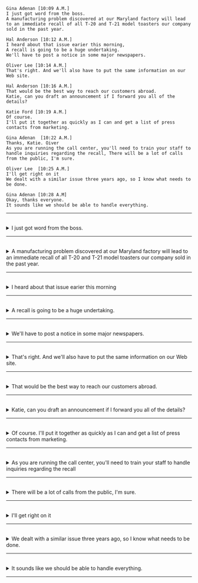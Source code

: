 ```
Gina Adenan [10:09 A.M.]
I just got word from the boss. 
A manufacturing problem discovered at our Maryland factory will lead to an immediate recall of all T-20 and T-21 model toasters our company sold in the past year.

Hal Anderson [10:12 A.M.]
I heard about that issue earier this morning, 
A recall is going to be a huge undertaking. 
We'll have to post a notice in some major newspapers.

Oliver Lee [10:14 A.M.]
That's right. And we'll also have to put the same information on our Web site.

Hal Anderson [10:16 A.M.]
That would be the best way to reach our customers abroad. 
Katie, can you draft an announcement if I forward you all of the details?

Katie Ford [10:19 A.M.]
Of course. 
I'll put it together as quickly as I can and get a list of press contacts from marketing.

Gina Adenan  [10:22 A.M.]
Thanks, Katie. Oiver
As you are running the call center, you'll need to train your staff to handle inquiries regarding the recall, There will be a lot of calls from the public, I'm sure.

Oliver Lee  [10:25 A.M.]
I'll get right on it
We dealt with a similar issue three years ago, so I know what needs to be done.

Gina Adenan [10:28 A.M] 
Okay, thanks everyone.
It sounds like we should be able to handle everything.
```
---
<br>

<details>
  <summary>
    I just got word from the boss. 
  </summary>

  - **文法結構：**
    - 這是一個陳述句，用來傳達接收到來自老板的消息。
    - 句型結構為「主詞 + 動詞 + 受詞」。
  
  - **主部：主詞是「I」，表示「我」。**
   
  - **述部：是「just got word from the boss」，表示說話者剛收到了老板的消息。**
    - 動詞是「just got」表示收到消息的動作是在最近發生的。
      - 「got」表示動作是「收到」或「得知」。
      - 「just」 是副詞，強調這個動作是最近發生的。
    - 受詞是 「word from the boss」 表示消息或信息。
      - 介系詞片語是「from the boss」，表示「來自老板」。
      - 名詞片語是「the boss」，表示「老板」。
    - 剛剛得知是「just got word」，表示「剛剛得知」。
    
  - **單字解析：**
    - 「I」表示我，是主詞。
    - 「just got word」是剛剛得知的動詞組合。
    - 「from」是介系詞，表示來自。
    - 「the boss」表示老板，是名詞片語。

  > 總結：這個句子的主要意思是「我剛剛得知來自老板的消息。」
</details>

---
<br>

<details>
  <summary>
    A manufacturing problem discovered at our Maryland factory will lead to an immediate recall of all T-20 and T-21 model toasters our company sold in the past year.
  </summary>
  
  - **主部：是「A manufacturing problem discovered at our Maryland factory」，表示「在我們馬里蘭工廠發現的生產問題」。**
    - "discovered at our Maryland factory" 是一個修飾主詞 "A manufacturing problem" 的片語。這個修飾片語提供了有關製造問題發現地點的信息，指出問題是在公司的馬里蘭工廠被發現的。 
  
  - **述部：是「will lead to an immediate recall of all T-20 and T-21 model toasters our company sold in the past year」，表示將導致對公司過去一年內售出的所有T-20和T-21型號多士爐的立即召回。**
      - 動詞是「will lead to」，表示未來將會導致。
          - "will" 是未來時態的情態動詞，表示將會發生。
          - "lead to" 表示導致或引起。
      - 受詞是「an immediate recall of all T-20 and T-21 model toasters our company sold in the past year」
          - 「an immediate recall」，表示「立即召回」。
          - 形容詞片語是「of all T-20 and T-21 model toasters our company sold in the past year」，表示「我們公司在過去一年中售出的所有T-20和T-21型號的多士爐」，用來修飾 recall。
 
  - **單字解析：**
      - 「A manufacturing problem」表示生產問題，是名詞片語。
        - "A"（一個）
        - "manufacturing"（製造的）是 manufacture 的现在分词
        - "problem"（問題）
      - 「discovered」是動詞，表示發現。
      - 「at our Maryland factory」表示在我們馬里蘭工廠，是介系詞片語。
        - "Maryland"（馬里蘭）
        - "factory"（工廠）
      - 「will lead to」是未來時態的動詞組合，表示將導致。
      - 「an immediate recall」表示立即召回，是名詞片語。
        - "immediate"（立即的）
        - "recall"（召回）
      - 「all」是不定冠詞，表示所有的。
      - 「T-20 and T-21 model toasters」表示T-20和T-21型號的多士爐，是名詞片語。
        - "model"（型號）
        - "toasters"（烤麵包機）
      - 「our company sold in the past year」表示我們公司在過去一年中售出的，是名詞片語。

  > 總結：這個句子的主要意思是「在我們馬里蘭工廠發現的生產問題將導致我們公司在過去一年中售出的所有T-20和T-21型號的多士爐立即召回。」
</details>

---
<br>

<details>
  <summary>
    I heard about that issue earier this morning
  </summary>

  - **文法結構：**
      - 這是一個陳述句，用來表達說話者早上早些時候聽到了某個問題。
      - 句型結構為「主詞 + 動詞 + 受詞 + 時間副詞」。
  
  - **主部：是「I」，表示「我」。**
  
  - **述部：是 "heard about that issue earlier this morning"，表示說話者早上早些時候聽到了某個問題。**
      - 動詞是「heard about」，表示「聽到」。
      - 受詞是「that issue 」，是動詞 "heard about" 的受詞，表示聽到的內容是關於 "that issue"。
      - 修飾語(時間副詞) : "earlier this morning" 修飾動詞 "heard"，表示動作發生在今天早上早些時候。
  
  - **單字解析：**
      - "I" 是主詞，指的是說話者自己。
      - "heard" 是過去式的動詞，表示聽到或得知。
      - "about" 是介系詞，表示關於或有關。
      - "that issue" 表示特定的問題或主題。
      - "earlier" 表示早些時候。
      - "this morning" 表示今天早上。

  > 總結：這個句子的主要意思是「我在今天早上早些時候聽到了關於某個問題或主題的消息」。这是一个过去的事件，描述了说话者在早晨早些时候的行动。
</details>

---
<br>

<details>
  <summary>
    A recall is going to be a huge undertaking. 
  </summary>

  - **文法結構：**
      - 這是一個陳述句，用來陳述一個情況或事件。
      - 句型結構為「主詞 + 動詞 + 補語」。
  
  - **主部：是 "A recall"，表示即將發生的事情是 "一次召回"。**
  
  - **述部：是 "is going to be a huge undertaking"，表示這個召回將會是一個巨大的工程。**
      - 動詞是 "is going to be"，表示將來會發生的。
      - 補語是 "a huge undertaking" 是動詞 "is going to be" 的補語，表示這個召回將是一項巨大的工程。
      - 
  
  - **單字解析：**
      - "A" 是不定冠詞，表示未指定特定的召回。
      - "recall" 表示召回。
      - "is" 是動詞 "to be" 的一部分，用來標示未來。
      - "going to be" 表示將會成為。
      - "a" 是不定冠詞，表示一個。
      - "huge" 表示巨大的。
      - "undertaking" 表示工程或事業。

  > 總結：這個句子的主要意思是「一項召回即將發生，並且將是一個巨大的工程」。这个句子用來描述未來將要發生的情況，即召回將會是一項龐大的工程，需要大量資源和努力。
</details>

---
<br>

<details>
  <summary>
    We'll have to post a notice in some major newspapers.
  </summary>

  - **文法結構：**
      - 這是一個陳述句，用來陳述一個未來需要進行的行動。
      - 句型結構為「主詞 + 動詞 + 受詞」。
  
  - **主部：是 "We"，表示進行這個行動的主體是 "我們"。**
  
  - **述部：是 "will have to post a notice in some major newspapers"，表示我們需要在一些主要的報紙上刊登告示。**
      - 動詞是 "will have to post"，表示未來需要進行的動作，將不得不張貼。
      - "a notice in some major newspapers" 是動詞 "will have to post" 的受詞，表示要刊登的內容是 "a notice"。
          - "in some major newspapers" 是用來修飾 "a notice" 的，指示告示的刊登地點。
  
  - **單字解析：**
      - 「We」表示我們，是主詞。
      - 「will have to post」是未來時態的動詞組合，表示將不得不張貼。
      - 「a notice」表示一個告示，是名詞片語。
      - 「in」是介系詞，表示在。
      - 「some」表示一些，是形容詞。
      - 「major」表示主要的，是形容詞。
      - 「newspapers」表示報紙，是名詞的複數形式。
  
  > 總結：這個句子的主要意思是「我們將不得不在一些主要的報紙上張貼告示。」
</details>

---
<br>

<details>
  <summary>
    That's right. And we'll also have to put the same information on our Web site.
  </summary>

  - **主部：是「We」，表示「我們」。**
  
  - **述部：是 "will also have to put the same information on our Web site"，表示我們還需要在我們的網站上放置相同的信息。**
      - 動詞是 "will also have to put"，未來需要進行的動作，意思是 "還將不得不放置"。
      - "the same information on our Web site" 是動詞 "will also have to put" 的受詞，表示要放置的內容是 "the same information"。
          - "on our Web site" 是用來修飾 "the same information"，表示放置的地點是 "on our Web site"。
  
  - **單字解析：**
      - 「We」表示我們，是主詞。
      - 「will also have to put」是未來時態的動詞組合，表示也將不得不放置。
      - 「the same information on our Web site」表示相同的信息放在我們的網站上，是介系詞片語。
        - web site 名詞，網站。 
  
  > 總結：這個句子的主要意思是「我們也將不得不在我們的網站上放置相同的信息。」
</details>

---
<br>

<details>
  <summary>
    That would be the best way to reach our customers abroad. 
  </summary>

  - **主部：是 "That"，指的是前述的行動或處理方式。**
  
  - **述部：是 "would be the best way to reach our customers abroad"，表示這個方式將是最佳的方法來接觸我們的國外客戶。**
      - 動詞是 "would be"，表示一個建議或方法。
      - 補語是 "the best way to reach our customers abroad" 是動詞 "would be" 的補語，表示這個方式將是最佳的方法，用來接觸我們的國外客戶。
          - "to reach our customers abroad" 是一個不定詞片語當形容詞使用，它在這個句子中的作用是修飾 "the best way"。
  
  - **單字解析：**
      - 「That」表示那，是主詞。
      - 「would be」是助動詞組合，表示將是。
      - 「the best way」表示最好的方式，是名詞片語。
      - 「to reach」是不定詞片語，表示達到。
      - 「our customers」表示我們的顧客，是名詞片語。
      - 「abroad」表示在國外，是副詞。
  
  > 總結：這個句子的主要意思是「那將是連接我們在國外顧客的最好方式。」
</details>

---
<br>

<details>
  <summary>
    Katie, can you draft an announcement if I forward you all of the details?
  </summary>

- **主要子句 : can you draft an announcement**
    - 主詞是 "you"，指的是對話中的人（Katie）。
    - 述部是 "can you draft an announcement"，表示能否起草一份公告。
        - 動詞是「can draft」，表示「能草擬」。
        - 受詞是「an announcement」，表示「一份公告」。

- **從屬子句 : if I forward you all of the details**
    - "if" 是條件連接詞。
    - "I" 是主詞，指的是說話者。
    - 述部是 “forward you all of the details”，表示将所有细节转发给您。
        - "forward" 是動詞，表示轉發或傳送。
        - "you" 是間接受詞，表示接收信息的對象。
        - "all of the details" 是直接受詞，表示轉發的信息內容，具體指的是所有的細節或詳情。

- **單字解析：**
    - 「Katie」是名字，可能是對話中的對象。
    - 「can」表示能，是情態動詞。
    - 「you」表示你，是主詞。
    - 「draft」表示草擬，是動詞。
    - 「an announcement」表示一份公告，是名詞片語。
    - 「if」是連接詞，引導條件子句。
    - 「I」表示我，是主詞。
    - 「forward」表示轉發，是動詞。
    - 「all of the details」表示所有的細節，是名詞片語。

> 總結：這個句子的主要意思是「Katie，你能草擬一份公告嗎？如果我轉發給你所有的細節的話。」
</details>

---
<br>

<details>
  <summary>
    Of course. I'll put it together as quickly as I can and get a list of press contacts from marketing.
  </summary>

  - **主要子句 : I'll put it together as quickly as I can**
      1. **主部：是「I」，表示「我」。**
      2. **述部：是 "I'll put it together as quickly as I can"，表示說話者將盡快完成這項任務。**
          - 動詞是「will put」，表示未來將要進行的動作。
          - 受詞是 it。
          - 受詞補語是 together。
          - 修飾語(時間副詞) : "as quickly as I can" 表示盡我所能地迅速，修飾動詞 "put together"，表達動作的迅速進行。
  
  - **對等子句 : and (I) get a list of press contacts from marketing**
      1. **"and" 是連接詞，用來連接兩個相關的行動。**
      2. **主部 : I，跟主要子句重複所以省略。**
      3. **述部 : get a list of press contacts from marketing**
          - "get" 是動詞，表示獲取或取得。
          - "a list of press contacts from marketing"（一份從市場營銷部獲取的記者聯絡名單） 是 "get" 的受詞，表示要獲取的內容，即記者的聯絡名單。
              - "from marketing" 表示信息的來源，即從市場部獲取。
  
  - **單字解析：**
      - 「Of course」表示當然，是一種同意或答應的表達。
      - 「I'll」是 "I will" 的縮寫，表示我將。
      - 「put it together」是動詞組合，表示整理在一起。
      - 「as quickly as I can」是副詞片語，表示盡快。
      - 「and」是連接詞，表示和。
      - 「get」是動詞，表示得到。
      - 「a list of press contacts」是名詞片語，表示新聞聯絡人的名單。
        - "press"（記者）
        - "contacts"（聯絡方式）
        - "from"（從）
        - "marketing"（市場營銷）
      - 「from marketing」是介系詞片語，表示從營銷部。
  
  > 總結：這個句子的主要意思是「當然，我將將它盡快整理在一起，並從營銷部得到新聞聯絡人的名單。」
</details>

---
<br>

<details>
  <summary>
    As you are running the call center, you'll need to train your staff to handle inquiries regarding the recall
  </summary>

  - **從屬子句 : As you are running the call center**
      1. 「As」是連接詞，引導原因或方式。
      2. 主詞是 "you"，指的是對話中的人。
      3. 述部是 "are running the call center"。
          - 動詞是 "are running"，表示正在運營。
          - 受詞是 "the call center" ，表示呼叫中心。
  
  - **主要子句 : you'll need to train your staff to handle inquiries regarding the recall**
      1. 主詞是 "you"，指的是對話中的人，也就是負責運營呼叫中心的人。
      2. 述部是 "will need to train your staff to handle inquiries regarding the recall"，表示你需要培訓你的員工處理有關召回的查詢。
          - 動詞是 "will need to train"，表示將需要培訓。
          - 受詞是 "your staff" 是動詞 "train" 的受詞，表示接受培訓的對象是你的員工。
          - 受詞補語是 "to handle inquiries regarding the recall" 用來表達動作的目的或原因，表示處理有關召回的查詢。
  - 單字：
    - "As"（因為）
    - "you"（你）
    - "are"（是）
    - "running"（運營）
    - "the"（這個）
    - "call center"（呼叫中心）
    - "you'll"（you will 的縮寫，你將）
    - "need"（需要）
    - "to"（要）
    - "train"（培訓）
    - "your"（你的）
    - "staff"（員工）
    - "handle"（處理）
    - "inquiries"（查詢）
    - "regarding"（關於）
    - "the"（這個）
    - "recall"（召回）
  
  > 總結：這個句子的主要意思是「由於你正在運營呼叫中心，你將需要培訓你的工作人員處理有關召回的查詢。」。
</details>

---
<br>

<details>
  <summary>
    There will be a lot of calls from the public, I'm sure.
  </summary>

  - **主部：是 "There"，表示未來將會有某事。**
  
  - **述部：是 "will be a lot of calls from the public"，表示將會有大量來自公眾的來電。**
      - 動詞是 "will be"，表示未來的狀態或情況。
      - "a lot of calls from the public" 是 "will be" 的主詞補語，表示未來將會有大量來自公眾的來電。
  
  - **插入語："I'm sure" 是附加語，表示說話者的確信或信心。**

  - 單字：
    - "There"（那裡）
    - "will"（將會）
    - "be"（是）
    - "a"（一個）
    - "lot"（大量）
    - "of"（的）
    - "calls"（來電）
    - "from"（從）
    - "the"（的）
    - "public"（公眾）
  
  > 總結：這個句子的主要意思是「我確信未來會有大量來自公眾的來電。」這表示說話者對未來的情況感到確信。
</details>

---
<br>

<details>
  <summary>
   I'll get right on it
  </summary>

  - **主部：是 "I"，指的是說話者自己。**
  
  - **述部：是 "willl get right on it"，表示說話者將會立即採取行動。**
      - 動詞是 "will get right on"，表示未來將要進行的動作，「將立即處理」、「馬上著手處理」或「立即開始執行」。
      - 受詞是 it。
      - 副詞 right，用來強調動作的即刻性，表示立即處理。。
  
  > 總結：這個句子的主要意思是「我將會立即採取行動，解決或處理這個問題（或任務）。」這表示說話者對於採取行動感到決定且確定。
</details>

---
<br>

<details>
  <summary>
    We dealt with a similar issue three years ago, so I know what needs to be done.
  </summary>

  - **主要子句 : We dealt with a similar issue three years ago**
      - **主部：是「We」，指的是講話者或講話者所代表的團隊或群體。**
      - **述部：是「dealt with a similar issue three years ago」，表示「三年前我們處理了一個相似的問題」。**
          - 動詞是「dealt with」，表示「處理」或「應對」。
          - 受詞是「a similar issue」，它是 "dealt with" 的受詞，描述了被處理的事情。它表示處理的對象是「一個相似的問題」。
          - 「three years ago」是時間副詞，表示時間，指的是三年前。
  
  - **對等子句 : so I know what needs to be done**
      - **主部：是「I」，指的是講話者自己。**
      - **述部：是「know what needs to be done」，表示「知道應該做什麼」。**
          - 動詞是「know」，表示「知道」。
          - 受詞是「what needs to be done」，這是一個名詞片語，代表著講話者知道的內容，即「應該做什麼」。
      - **單字解析：**
          - 「I」是主格第一人稱代詞，表示講話者自己。
          - 「know」是動詞，表示知道或了解。
          - 「what」是關係代詞，引導名詞子句，指的是尚未具體說明的事物。
          - 「needs」是動詞「need」的第三人稱單數現在式，表示需要。
          - 「to be done」是不定式短語，表示應該被完成的事情。
  
  > 總結：這個句子的主要意思是「三年前，我們處理了一個相似的問題，所以我知道應該做什麼」。
</details>

---
<br>

<details>
  <summary>
    It sounds like we should be able to handle everything.
  </summary>

  - **主部：是「we」，表示「我們」。**
  
  - **述部：是「sounds like we should be able to handle everything」，表示「聽起來好像我們應該能處理一切」。**
      - 動詞是「sounds like」，表示「聽起來好像」。
          - 介系詞片語是「like」，引導了一個描繪或類比。
          - like 後面也可以直接加句子的喔，這時是連接詞。要注意的是，這用法比較不正式，適合用在口語中。如果是正式的學術寫作，改用 as 比較適合。
      - 受詞是「we should be able to handle everything」，表示我們應該能夠處理一切。

  - 單字：
    - "It"（這）
    - "sounds"（聽起來）
    - "like"（像）
    - "we"（我們）
    - "should"（應該）
    - "be"（是）
    - "able"（能夠）
    - "to"（要）
    - "handle"（處理）
    - "everything"（一切、所有事情）
  
  > 總結：這個句子的主要意思是「聽起來我們應該能夠處理一切。」
</details>

---
<br>
